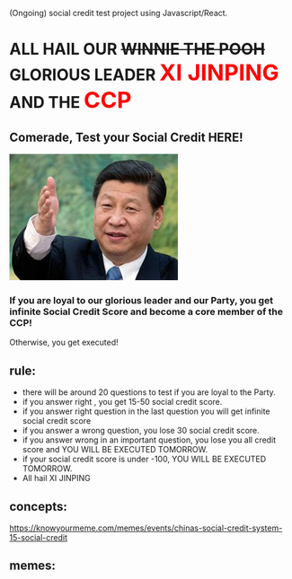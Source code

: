 (Ongoing) social credit test project using Javascript/React.

# ALL HAIL OUR ~~WINNIE THE POOH~~ GLORIOUS LEADER <span style='font-size: 40px; color:red'>XI JINPING</span> AND THE <span style='font-size: 40px; color:red'>CCP</span>

## Comerade, Test your Social Credit HERE!
<img src="./src/images/xi.png">
<br/>

### If you are loyal to our glorious leader and our Party, you get infinite Social Credit Score and become a core member of the CCP!
Otherwise, you get executed!

## rule:
 - there will be around 20 questions to test if you are loyal to the Party.
 - if you answer right , you get 15-50 social credit score.
 - if you answer right question in the last question you will get infinite social credit score
 - if you answer a wrong question, you lose 30 social credit score.
 - if you answer wrong in an important question, you lose you all credit score and YOU WILL BE EXECUTED TOMORROW.
 - if your social credit score is under -100, YOU WILL BE EXECUTED TOMORROW.
 - All hail XI JINPING

## concepts:
https://knowyourmeme.com/memes/events/chinas-social-credit-system-15-social-credit

## memes:
